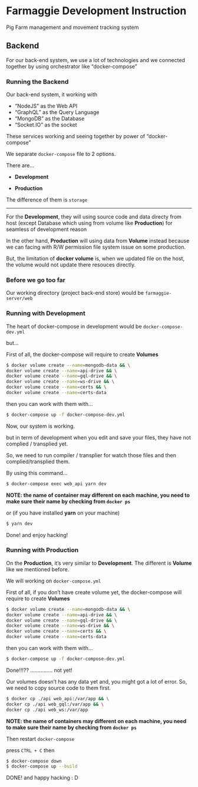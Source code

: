 # Farmaggie Development Instruction

Pig Farm management and movement tracking system



## Backend

For our back-end system, we use a lot of technologies and we connected together by using orchestrator like “docker-compose”



### Running the Backend

Our back-end system, it working with

- “NodeJS” as the Web API
- “GraphQL” as the Query Language
- “MongoDB” as the Database
- “Socket.IO” as the socket

These services working and seeing together by power of “docker-compose”



We separate `docker-compose` file to 2 options.

There are...

- **Development**

- **Production**



The difference of them is `storage`

---

For the **Development**, they will using source code and data directy from host (except Database which using from volume like **Production**) for seamless of development reason



In the other hand, **Production** will using data from **Volume** instead because we can facing with R/W permission file system issue on some production.



But, the limitation of **docker volume** is, when we updated file on the host, the volume would not update there resouces directly.



### Before we go too far

Our working directory (project back-end store) would be `farmaggie-server/web`



### Running with Development

The heart of docker-compose in development would be `docker-compose-dev.yml`



but...

First of all, the docker-compose will require to create **Volumes**

```bash
$ docker volume create --name=mongodb-data && \
docker volume create --name=api-drive && \
docker volume create --name=gql-drive && \
docker volume create --name=ws-drive && \
docker volume create --name=certs && \
docker volume create --name=certs-data
```

then you can work with them with...

```bash
$ docker-compose up -f docker-compose-dev.yml
```

Now, our system is working.



but in term of development when you edit and save your files, they have not complied / transplied yet.



So, we need to run compiler / transplier for watch those files and then complied/transplied them.

By using this command...

```bash
$ docker-compose exec web_api yarn dev
```

**NOTE: the name of container may different on each machine, you need to make sure their name by checking from `docker ps`**

or (if you have installed **yarn** on your machine)

```bash
$ yarn dev
```



Done! and enjoy hacking!



### Running with Production

On the **Production**, it’s very similar to **Development**. The different is **Volume** like we mentioned before.



We will working on `docker-compose.yml`



First of all, if you don’t have create volume yet, the docker-compose will require to create **Volumes**

```bash
$ docker volume create --name=mongodb-data && \
docker volume create --name=api-drive && \
docker volume create --name=gql-drive && \
docker volume create --name=ws-drive && \
docker volume create --name=certs && \
docker volume create --name=certs-data
```

then you can work with them with...

```bash
$ docker-compose up -f docker-compose-dev.yml
```

Done!!!?? …………… not yet!

Our volumes doesn’t has any data yet and, you might got a lot of error. So, we need to copy source code to them first.

```bash
$ docker cp ./api web_api:/var/app && \
docker cp ./api web_gql:/var/app && \
docker cp ./api web_ws:/var/app
```

**NOTE: the name of containers may different on each machine, you need to make sure their name by checking from `docker ps`**



Then restart `docker-compose`

press `CTRL + C` then

```bash
$ docker-compose down
$ docker-compose up --build
```



DONE! and happy hacking : D